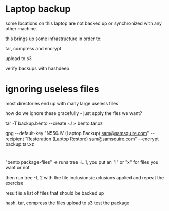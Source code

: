 # Laptop backup

some locations on this laptop are not backed up or synchronized with any other machine.

this brings up some infrastructure in order to:

tar, compress and encrypt

upload to s3

verify backups with hashdeep

# ignoring useless files

most directories end up with many large useless files

how do we ignore these gracefully - just spply the fles we want?

tar -T backup.bento --create -J > bento.tar.xz

gpg --default-key "N550JV (Laptop Backup) <sam@samsquire.com>" --recipient "Restoration (Laptop Restore) <sam@samsquire.com>" --encrypt backup.tar.xz

#

"bento package-files" -> runs tree -L 1, you put an "i" or "x" for files you want or not

then run tree -L 2 with the file inclusions/exclusions applied and repeat the exercise

result is a list of files that should be backed up

hash, tar, compress the files
upload to s3
test the package

